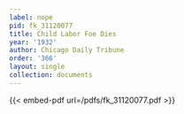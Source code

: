 ```yaml
---
label: nope
pid: fk_31120077
title: Child Labor Foe Dies
year: '1932'
author: Chicago Daily Tribune
order: '366'
layout: single
collection: documents
---
```



{{< embed-pdf url=/pdfs/fk_31120077.pdf >}}
